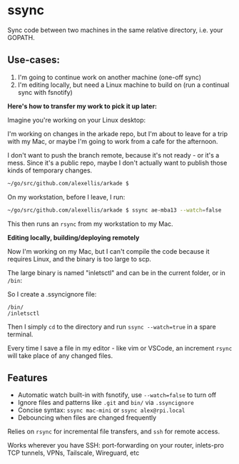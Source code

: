ssync
===============

Sync code between two machines in the same relative directory, i.e. your GOPATH.

## Use-cases:

1. I'm going to continue work on another machine (one-off sync)
2. I'm editing locally, but need a Linux machine to build on (run a continual sync with fsnotify)

**Here's how to transfer my work to pick it up later:**

Imagine you're working on your Linux desktop:

I'm working on changes in the arkade repo, but I'm about to leave for a trip with my Mac, or maybe I'm going to work from a cafe for the afternoon.

I don't want to push the branch remote, because it's not ready - or it's a mess. Since it's a public repo, maybe I don't actually want to publish those kinds of temporary changes.

```bash
~/go/src/github.com/alexellis/arkade $
```

On my workstation, before I leave, I run:

```bash
~/go/src/github.com/alexellis/arkade $ ssync ae-mba13 --watch=false
```

This then runs an `rsync` from my workstation to my Mac.

**Editing locally, building/deploying remotely**

Now I'm working on my Mac, but I can't compile the code because it requires Linux, and the binary is too large to scp.

The large binary is named "inletsctl" and can be in the current folder, or in `/bin`:

So I create a .ssyncignore file:

```
/bin/
/inletsctl
```

Then I simply `cd` to the directory and run `ssync --watch=true` in a spare terminal.

Every time I save a file in my editor - like vim or VSCode, an increment `rsync` will take place of any changed files.

## Features

* Automatic watch built-in with fsnotify, use `--watch=false` to turn off
* Ignore files and patterns like `.git` and `bin/` via `.ssyncignore`
* Concise syntax: `ssync mac-mini` or `ssync alex@rpi.local`
* Debouncing when files are changed frequently

Relies on `rsync` for incremental file transfers, and `ssh` for remote access.

Works wherever you have SSH: port-forwarding on your router, inlets-pro TCP tunnels, VPNs, Tailscale, Wireguard, etc

